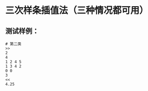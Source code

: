# 三次样条插值法（三种情况都可用）
## 测试样例：
    # 第二类
    >>
    2
    4
    1 2 4 5
    1 3 4 2
    0 0
    3
    <<
    4.25